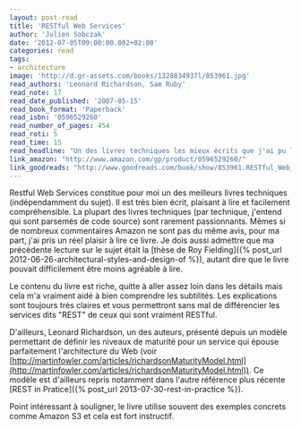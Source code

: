```yaml
---
layout: post-read
title: 'RESTful Web Services'
author: 'Julien Sobczak'
date: '2012-07-05T09:00:00.002+02:00'
categories: read
tags:
- architecture
image: 'http://d.gr-assets.com/books/1328834937l/853961.jpg'
read_authors: 'Leonard Richardson, Sam Ruby'
read_note: 17
read_date_published: '2007-05-15'
read_book_format: 'Paperback'
read_isbn: '0596529260'
read_number_of_pages: 454
read_roti: 5
read_time: 15
read_headline: "Un des livres techniques les mieux écrits que j'ai pu lire. Un sujet intéressant formidablement expliqué. Toutefois, depuis sa publication, d'autres livres plus complets sont apparus comme REST in Practice."
link_amazon: "http://www.amazon.com/gp/product/0596529260/"
link_goodreads: "http://www.goodreads.com/book/show/853961.RESTful_Web_Services"
---
```



Restful Web Services constitue pour moi un des meilleurs livres techniques (indépendamment du sujet). Il est très bien écrit, plaisant à lire et facilement compréhensible. La plupart des livres techniques (par technique, j'entend qui sont parsemés de code source) sont rarement passionnants. Mêmes si de nombreux commentaires Amazon ne sont pas du même avis, pour ma part, j'ai pris un réel plaisir à lire ce livre. Je dois aussi admettre que ma précédente lecture sur le sujet était la [thèse de Roy Fielding]({% post_url 2012-06-26-architectural-styles-and-design-of %}), autant dire que le livre pouvait difficilement être moins agréable à lire.

Le contenu du livre est riche, quitte à aller assez loin dans les détails mais cela m'a vraiment aidé à bien comprendre les subtilités. Les explications sont toujours très claires et vous permettront sans mal de différencier les services dits "REST" de ceux qui sont vraiment RESTful.

D'ailleurs, Leonard Richardson, un des auteurs, présenté depuis un modèle permettant de définir les niveaux de maturité pour un service qui épouse parfaitement l'architecture du Web (voir [http://martinfowler.com/articles/richardsonMaturityModel.html](http://martinfowler.com/articles/richardsonMaturityModel.html)). Ce modèle est d'ailleurs repris notamment dans l'autre référence plus récente [REST in Pratice]({% post_url 2013-07-30-rest-in-practice %}).

Point intéressant à souligner, le livre utilise souvent des exemples concrets comme Amazon S3 et cela est fort instructif.

